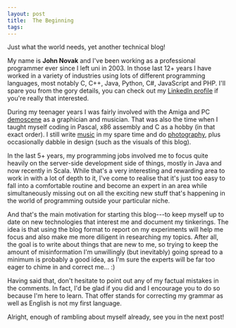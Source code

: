 ```yaml
---
layout: post
title:  The Beginning
tags:
---
```


Just what the world needs, yet another technical blog!

My name is **John Novak** and I've been working as a professional programmer
ever since I left uni in 2003. In those last 12+ years I have worked in
a variety of industries using lots of different programming languages, most
notably C, C++, Java, Python, C#, JavaScript and PHP. I'll spare you from the
gory details, you can check out my [LinkedIn profile][in] if you're really
that interested.

During my teenager years I was fairly involved with the Amiga and PC
[demoscene][scene] as a graphician and musician. That was also the time when
I taught myself coding in Pascal, x86 assembly and C as a hobby (in that exact
order). I still write [music][music] in my spare time and do
[photography][photo], plus occasionally dabble in design (such as the visuals
of this blog).

In the last 5+ years, my programming jobs involved me to focus quite heavily
on the server-side development side of things, mostly in Java and now recently
in Scala. While that's a very interesting and rewarding area to work in with
a lot of depth to it, I've come to realise that it's just too easy to fall
into a comfortable routine and become an expert in an area while
simultaneously missing out on all the exciting new stuff that's happening in
the world of programming outside your particular niche.

And that's the main motivation for starting this blog---to keep myself up to
date on new technologies that interest me and document my tinkerings. The idea
is that using the blog format to report on my experiments will help me
focus and also make me more diligent in researching my topics.  After all, the
goal is to write about things that are new to me, so trying to keep the amount
of misinformation I'm unwillingly (but inevitably) going spread to a minimum
is probably a good idea, as I'm sure the experts will be far too eager to
chime in and correct me... :)

Having said that, don't hesitate to point out any of my factual mistakes in
the comments. In fact, I'd be glad if you did and I encourage you to do so
because I'm here to learn. That offer stands for correcting my grammar as well
as English is not my first language.

Alright, enough of rambling about myself already, see you in the next post!


[in]: https://www.linkedin.com/in/johnnovak1979
[scene]: https://en.wikipedia.org/wiki/Demoscene
[music]: http://www.johnnovak.net/#music
[photo]: http://photo.johnnovak.net/
